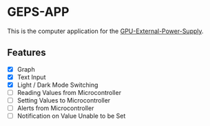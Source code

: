 # GEPS-APP

This is the computer application for the [GPU-External-Power-Supply](https://github.com/starboundstitch/gpu-external-power-supply).

## Features

- [x] Graph
- [x] Text Input
- [x] Light / Dark Mode Switching
- [ ] Reading Values from Microcontroller
- [ ] Setting Values to Microcontroller
- [ ] Alerts from Microcontroller
- [ ] Notification on Value Unable to be Set
